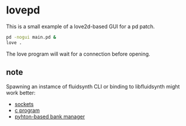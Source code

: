 # lovepd

This is a small example of a love2d-based GUI for a pd patch.

```sh
pd -nogui main.pd &
love .
```

The love program will wait for a connection before opening.

## note

Spawning an instamce of fluidsynth CLI or binding to libfluidsynth might work better:

- [sockets](https://fluid-dev.nongnu.narkive.com/ovSZ8tNW/how-to-send-manual-midi-commands-to-fluidsynth-from-another-program)
- [c program](https://forums.raspberrypi.com/viewtopic.php?t=235717)
- [pyhton-based bank manager](https://geekfunklabs.com/2020/06/10/headless-pi-synth/)
